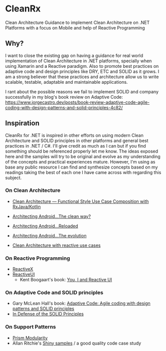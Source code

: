 # CleanRx
Clean Architecture Guidance to implement Clean Architecture on .NET Platforms with a focus on Mobile and help of Reactive Programming

## Why?

I want to close the existing gap on having a guidance for real world implementation of Clean Architecture in .NET platforms, specially when using Xamarin and a Reactive paradigm. Also to promote best practices on adaptive code and design principles like DRY, ETC and SOLID as it grows. I am a strong believer that these practices and architecture allow us to write scalable, testable, adaptable and maintainable applications.

I rant about the possible reasons we fail to implement SOLID and company successfully in my blog's book review on Adaptive Code: 
https://www.jorgecastro.dev/posts/book-review-adaptive-code-agile-coding-with-design-patterns-and-solid-principles-4c82/

## Inspiration

CleanRx for .NET is inspired in other efforts on using modern Clean Architecture and SOLID principles in other platforms and general best practices in .NET / C#. I'll give credit as much as I can but if you find something should be referenced properly let me know. The ideas exposed here and the samples will try to be original and evolve as my understanding of the concepts and practical experiences mature. However, I'm using as base any public resource I can find and synthesize concepts based on my readings taking the best of each one I have came across with regarding this subject.

### On Clean Architecture

- [Clean Architecture — Functional Style Use Case Composition with RxJava/Kotlin](https://medium.com/@june.pravin/clean-architecture-functional-style-use-case-composition-with-rxjava-kotlin-898726c97dfe)

- [Architecting Android...The clean way?](https://fernandocejas.com/2014/09/03/architecting-android-the-clean-way/)

- [Architecting Android...Reloaded](https://fernandocejas.com/2018/05/07/architecting-android-reloaded/)

- [Architecting Android...The evolution](https://fernandocejas.com/2015/07/18/architecting-android-the-evolution/)

- [Clean Architecture with reactive use cases](https://medium.com/stepstone-tech/clean-architecture-with-reactive-use-cases-c943d7a8f69c)

### On Reactive Programming

- [ReactiveX](reactive.io)
- [ReactiveUI](reactiveui.net)
  - Kent Boogaart's book: [You, I and Reactive UI](https://www.blurb.com/b/8680442-you-i-and-reactiveui-color-hardcover)

### On Adaptive Code and SOLID principles

- Gary McLean Hall's book: [Adaptive Code: Agile coding with design patterns and SOLID principles](https://www.microsoftpressstore.com/store/adaptive-code-agile-coding-with-design-patterns-and-9781509302581)
- [In Defense of the SOLID Principles](https://blog.ndepend.com/defense-solid-principles/)

### On Support Patterns

- [Prism Modularity](https://github.com/PrismLibrary/Prism/tree/master/Source/Prism/Modularity)
- Allan Ritchie's [Shiny samples](https://github.com/shinyorg/shinysamples) / a good quality code case study
